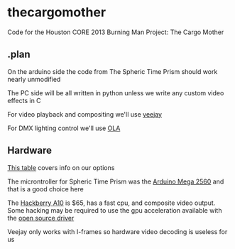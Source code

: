 thecargomother
==============

Code for the Houston CORE 2013 Burning Man Project: The Cargo Mother

.plan
--------------

On the arduino side the code from The Spheric Time Prism should work nearly unmodified

The PC side will be all written in python unless we write any custom video effects in C

For video playback and compositing we'll use [veejay](http://www.veejayhq.net/)

For DMX lighting control we'll use [OLA](http://code.google.com/p/open-lighting/)

Hardware
--------------
[This table](http://techwatch.keeward.com/geeks-and-nerds/arduino-vs-raspberry-pi-vs-cubieboard-vs-gooseberry-vs-apc-rock-vs-olinuxino-vs-hackberry-a10/) covers info on our options

The microntroller for Spheric Time Prism was the [Arduino Mega 2560](http://arduino.cc/en/Main/arduinoBoardMega2560) and that is a good choice here

The [Hackberry A10](https://www.miniand.com/products/Hackberry%20A10%20Developer%20Board) is $65, has a fast cpu, and composite video output.
Some hacking may be required to use the gpu acceleration available with the [open source driver](http://limadriver.org/Hardware/#Allwinner+A10)

Veejay only works with I-frames so hardware video decoding is useless for us
